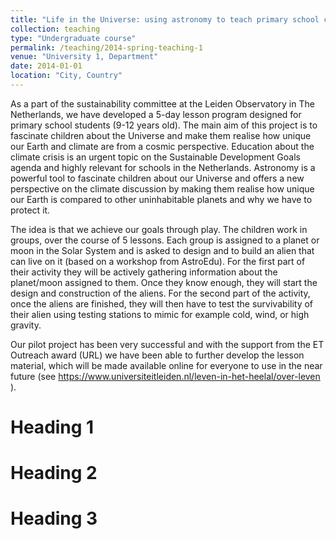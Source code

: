 ```yaml
---
title: "Life in the Universe: using astronomy to teach primary school children about climate change "
collection: teaching
type: "Undergraduate course"
permalink: /teaching/2014-spring-teaching-1
venue: "University 1, Department"
date: 2014-01-01
location: "City, Country"
---
```


As a part of the sustainability committee at the Leiden Observatory in The Netherlands, we have developed a 5-day lesson program designed for primary school students (9-12 years old). The main aim of this project is to fascinate children about the Universe and make them realise how unique our Earth and climate are from a cosmic perspective. Education about the climate crisis is an urgent topic on the Sustainable Development Goals agenda and highly relevant for schools in the Netherlands. Astronomy is a powerful tool to fascinate children about our Universe and offers a new perspective on the climate discussion by making them realise how unique our Earth is compared to other uninhabitable planets and why we have to protect it.

The idea is that we achieve our goals through play. The children work in groups, over the course of 5 lessons. Each group is assigned to a planet or moon in the Solar System and is asked to design and to build an alien that can live on it (based on a workshop from AstroEdu). For the first part of their activity they will be actively gathering information about the planet/moon assigned to them. Once they know enough, they will start the design and construction of the aliens. For the second part of the activity, once the aliens are finished, they will then have to test the survivability of their alien using testing stations to mimic for example cold, wind, or high gravity.

Our pilot project has been very successful and with the support from the ET Outreach award (URL) we have been able to further develop the lesson material, which will be made available online for everyone to use in the near future (see https://www.universiteitleiden.nl/leven-in-het-heelal/over-leven ). 

Heading 1
======

Heading 2
======

Heading 3
======